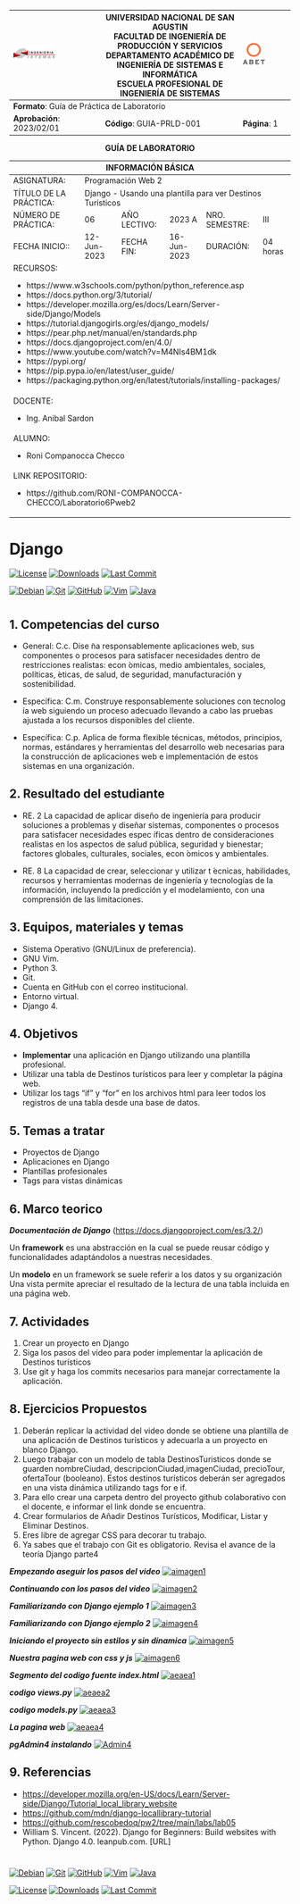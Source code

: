 <div align="center">
<table>
    <theader>
        <tr>
            <td><img src="https://github.com/rescobedoq/pw2/blob/main/epis.png?raw=true" alt="EPIS" style="width:50%; height:auto"/></td>
            <th>
                <span style="font-weight:bold;">UNIVERSIDAD NACIONAL DE SAN AGUSTIN</span><br />
                <span style="font-weight:bold;">FACULTAD DE INGENIERÍA DE PRODUCCIÓN Y SERVICIOS</span><br />
                <span style="font-weight:bold;">DEPARTAMENTO ACADÉMICO DE INGENIERÍA DE SISTEMAS E INFORMÁTICA</span><br />
                <span style="font-weight:bold;">ESCUELA PROFESIONAL DE INGENIERÍA DE SISTEMAS</span>
            </th>
            <td><img src="https://github.com/rescobedoq/pw2/blob/main/abet.png?raw=true" alt="ABET" style="width:50%; height:auto"/></td>
        </tr>
    </theader>
    <tbody>
        <tr><td colspan="3"><span style="font-weight:bold;">Formato</span>: Guía de Práctica de Laboratorio</td></tr>
        <tr><td><span style="font-weight:bold;">Aprobación</span>:  2023/02/01</td><td><span style="font-weight:bold;">Código</span>: GUIA-PRLD-001</td><td><span style="font-weight:bold;">Página</span>: 1</td></tr>
    </tbody>
</table>
</div>

<div align="center">
<span style="font-weight:bold;">GUÍA DE LABORATORIO</span><br />
</div>


<table>
<theader>
<tr><th colspan="6">INFORMACIÓN BÁSICA</th></tr>
</theader>
<tbody>
<tr><td>ASIGNATURA:</td><td colspan="5">Programación Web 2</td></tr>
<tr><td>TÍTULO DE LA PRÁCTICA:</td><td colspan="5">Django - Usando una plantilla para ver Destinos Turísticos</td></tr>
<tr>
<td>NÚMERO DE PRÁCTICA:</td><td>06</td><td>AÑO LECTIVO:</td><td>2023 A</td><td>NRO. SEMESTRE:</td><td>III</td>
</tr>
<tr>
<td>FECHA INICIO::</td><td>12-Jun-2023</td><td>FECHA FIN:</td><td>16-Jun-2023</td><td>DURACIÓN:</td><td>04 horas</td>
</tr>
<tr><td colspan="6">RECURSOS:
    <ul>
        <li>https://www.w3schools.com/python/python_reference.asp</li>
        <li>https://docs.python.org/3/tutorial/</li>
        <li>https://developer.mozilla.org/es/docs/Learn/Server-side/Django/Models</li>
        <li>https://tutorial.djangogirls.org/es/django_models/</li>
        <li>https://pear.php.net/manual/en/standards.php</li>
        <li>https://docs.djangoproject.com/en/4.0/</li>
        <li>https://www.youtube.com/watch?v=M4NIs4BM1dk</li>
        <li>https://pypi.org/</li>
        <li>https://pip.pypa.io/en/latest/user_guide/</li>
        <li>https://packaging.python.org/en/latest/tutorials/installing-packages/</li>
    </ul>
</td>
</<tr>
<tr><td colspan="6">DOCENTE:
<ul>
<li>Ing. Anibal Sardon</li>
</ul>
</td>
</<tr>
<tr><td colspan="6">ALUMNO:
<ul>
<li>Roni Companocca Checco</li>
</ul>
</td>
</<tr>
<tr><td colspan="6">LINK REPOSITORIO:
<ul>
<li>https://github.com/RONI-COMPANOCCA-CHECCO/Laboratorio6Pweb2</li>
</ul>
</td>
</<tr>
</tdbody>
</table>

# Django

[![License][license]][license-file]
[![Downloads][downloads]][releases]
[![Last Commit][last-commit]][releases]

[![Debian][Debian]][debian-site]
[![Git][Git]][git-site]
[![GitHub][GitHub]][github-site]
[![Vim][Vim]][vim-site]
[![Java][Java]][java-site]

#

## 1. Competencias del curso

- General: C.c. Dise ̃na responsablemente aplicaciones web, sus componentes o procesos para satisfacer necesidades dentro de restricciones realistas: econ ́omicas, medio ambientales, sociales, políticas,  ́eticas, de salud, de seguridad, manufacturación y sostenibilidad.

- Específica: C.m. Construye responsablemente soluciones con tecnolog ́ıa web siguiendo un proceso adecuado llevando a cabo las pruebas ajustada a los recursos disponibles del cliente.

- Específica: C.p. Aplica de forma flexible técnicas, métodos, principios, normas, estándares y herramientas del desarrollo web necesarias para la construcción de aplicaciones web e implementación de estos sistemas en una organización.

## 2. Resultado del estudiante

- RE. 2 La capacidad de aplicar diseño de ingeniería para producir soluciones a problemas y diseñar sistemas, componentes o procesos para satisfacer necesidades espec ́ıficas dentro de consideraciones realistas en los aspectos de salud pública, seguridad y bienestar; factores globales, culturales, sociales, econ ́omicos y ambientales.

- RE. 8 La capacidad de crear, seleccionar y utilizar t ́ecnicas, habilidades, recursos y herramientas modernas de ingeniería y tecnologías de la información, incluyendo la predicción y el modelamiento, con una comprensión de las limitaciones.

## 3. Equipos, materiales y temas

- Sistema Operativo (GNU/Linux de preferencia).
- GNU Vim.
- Python 3.
- Git.
- Cuenta en GitHub con el correo institucional.
- Entorno virtual.
- Django 4.

## 4. Objetivos

- **Implementar** una aplicación en Django utilizando una plantilla profesional.
- Utilizar una tabla de Destinos turísticos para leer y completar la página web.
- Utilizar los tags “if” y “for” en los archivos html para leer todos los registros de una tabla desde una base de datos.

## 5. Temas a tratar

- Proyectos de Django
- Aplicaciones en Django
- Plantillas profesionales
- Tags para vistas dinámicas

## 6. Marco teorico

***Documentación de Django*** (https://docs.djangoproject.com/es/3.2/)

Un **framework** es una abstracción en la cual se puede reusar código y funcionalidades adaptándolos a nuestras necesidades.

Un **modelo** en un framework se suele referir a los datos y su organización
Una vista permite apreciar el resultado de la lectura de una tabla incluida en una página web.

## 7. Actividades

1. Crear un proyecto en Django
2. Siga los pasos del video para poder implementar la aplicación de Destinos turísticos
3. Use git y haga los commits necesarios para manejar correctamente la aplicación.

## 8. Ejercicios Propuestos

1. Deberán replicar la actividad del video donde se obtiene una plantilla de una aplicación de Destinos turísticos y adecuarla a un proyecto en blanco Django.
2. Luego trabajar con un modelo de tabla DestinosTuristicos donde se guarden nombreCiudad, descripcionCiudad,imagenCiudad, precioTour, ofertaTour (booleano). Estos destinos turísticos deberán ser agregados en una vista dinámica utilizando tags for e if.
3. Para ello crear una carpeta dentro del proyecto github colaborativo con el docente, e informar el link donde se encuentra.
4. Crear formularios de Añadir Destinos Turísticos, Modificar, Listar y Eliminar Destinos.
5. Eres libre de agregar CSS para decorar tu trabajo.
6. Ya sabes que el trabajo con Git es obligatorio. Revisa el avance de la teoría Django parte4

***Empezando aseguir los pasos del video***
<a href="https://ibb.co/tQDRZGL"><img src="https://i.ibb.co/KbWnNPK/aimagen1.jpg" alt="aimagen1" border="0"></a>

***Continuando con los pasos del video***
<a href="https://ibb.co/zsNnNyr"><img src="https://i.ibb.co/b17W7SP/aimagen2.jpg" alt="aimagen2" border="0"></a>

***Familiarizando con Django ejemplo 1***
<a href="https://ibb.co/D50c9C6"><img src="https://i.ibb.co/ChRCb7X/aimagen3.jpg" alt="aimagen3" border="0"></a>

***Familiarizando con Django ejemplo 2***
<a href="https://ibb.co/yhNq4Xy"><img src="https://i.ibb.co/GsdRH02/aimagen4.jpg" alt="aimagen4" border="0"></a>

***Iniciando el proyecto sin estilos y sin dinamica***
<a href="https://ibb.co/txsDMZK"><img src="https://i.ibb.co/2std78h/aimagen5.jpg" alt="aimagen5" border="0"></a>

***Nuestra pagina web con css y js***
<a href="https://ibb.co/wRHT039"><img src="https://i.ibb.co/TkXZvpV/aimagen6.jpg" alt="aimagen6" border="0"></a>

***Segmento del codigo fuente index.html***
<a href="https://ibb.co/qFrWrpW"><img src="https://i.ibb.co/5xRnRLn/aeaea1.jpg" alt="aeaea1" border="0"></a>

***codigo views.py***
<a href="https://ibb.co/MS03dx0"><img src="https://i.ibb.co/PjHfkvH/aeaea2.jpg" alt="aeaea2" border="0"></a>

***codigo models.py***
<a href="https://ibb.co/hF7412J"><img src="https://i.ibb.co/xqCB8zt/aeaea3.jpg" alt="aeaea3" border="0"></a>

***La pagina web***
<a href="https://ibb.co/5xV5RFb"><img src="https://i.ibb.co/93jqrtQ/aeaea4.jpg" alt="aeaea4" border="0"></a>

***pgAdmin4 instalando***
<a href="https://imgbb.com/"><img src="https://i.ibb.co/Jspw0gZ/Admin4.jpg" alt="Admin4" border="0"></a>

## 9. Referencias

- https://developer.mozilla.org/en-US/docs/Learn/Server-side/Django/Tutorial_local_library_website
- https://github.com/mdn/django-locallibrary-tutorial
- https://github.com/rescobedoq/pw2/tree/main/labs/lab05
- William S. Vincent. (2022). Django for Beginners: Build websites with Python. Django 4.0. leanpub.com. [URL]

#

[license]: https://img.shields.io/github/license/rescobedoq/pw2?label=rescobedoq
[license-file]: https://github.com/rescobedoq/pw2/blob/main/LICENSE

[downloads]: https://img.shields.io/github/downloads/rescobedoq/pw2/total?label=Downloads
[releases]: https://github.com/rescobedoq/pw2/releases/

[last-commit]: https://img.shields.io/github/last-commit/rescobedoq/pw2?label=Last%20Commit

[Debian]: https://img.shields.io/badge/Debian-D70A53?style=for-the-badge&logo=debian&logoColor=white
[debian-site]: https://www.debian.org/index.es.html

[Git]: https://img.shields.io/badge/git-%23F05033.svg?style=for-the-badge&logo=git&logoColor=white
[git-site]: https://git-scm.com/

[GitHub]: https://img.shields.io/badge/github-%23121011.svg?style=for-the-badge&logo=github&logoColor=white
[github-site]: https://github.com/

[Vim]: https://img.shields.io/badge/VIM-%2311AB00.svg?style=for-the-badge&logo=vim&logoColor=white
[vim-site]: https://www.vim.org/

[Java]: https://img.shields.io/badge/java-%23ED8B00.svg?style=for-the-badge&logo=java&logoColor=white
[java-site]: https://docs.oracle.com/javase/tutorial/


[![Debian][Debian]][debian-site]
[![Git][Git]][git-site]
[![GitHub][GitHub]][github-site]
[![Vim][Vim]][vim-site]
[![Java][Java]][java-site]


[![License][license]][license-file]
[![Downloads][downloads]][releases]
[![Last Commit][last-commit]][releases]
